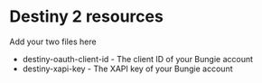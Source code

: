 # Destiny 2 resources
Add your two files here
* destiny-oauth-client-id - The client ID of your Bungie account
* destiny-xapi-key - The XAPI key of your Bungie account